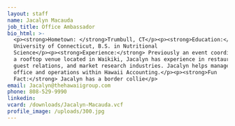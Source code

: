 ```yaml
---
layout: staff
name: Jacalyn Macauda
job_title: Office Ambassador
bio_html: >-
  <p><strong>Hometown: </strong>Trumbull, CT</p><p><strong>Education:</strong>
  University of Connecticut, B.S. in Nutritional
  Science</p><p><strong>Experience:</strong> Previously an event coordinator for
  a rooftop venue located in Waikiki, Jacalyn has experience in restaurant,
  guest relations, and market research industries. Jacalyn helps manage the
  office and operations within Hawaii Accounting.</p><p><strong>Fun
  Fact:</strong> Jacalyn has a border collie</p>
email: Jacalyn@thehawaiigroup.com
phone: 808-529-9990
linkedin:
vcard: /downloads/Jacalyn-Macauda.vcf
profile_image: /uploads/300.jpg
---
```


